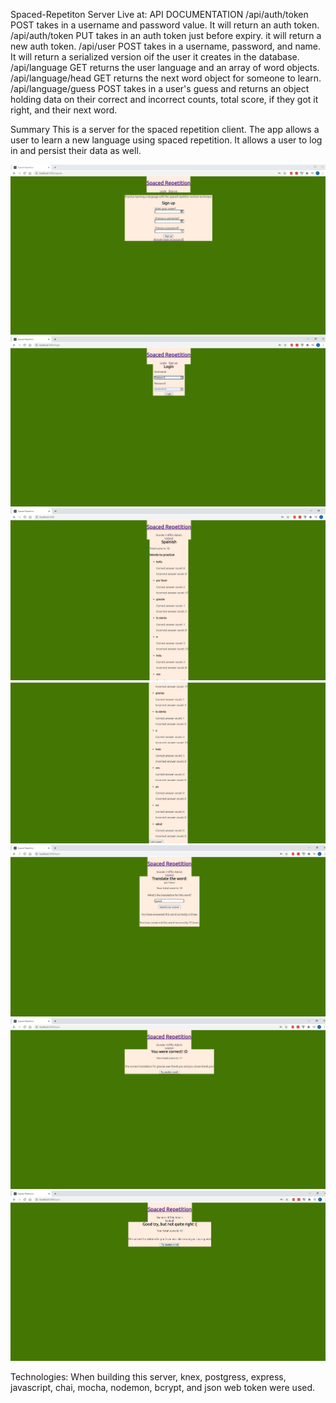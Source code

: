 Spaced-Repetiton Server
Live at:
API DOCUMENTATION
/api/auth/token POST takes in a username and password value. It will return an auth token.
/api/auth/token PUT takes in an auth token just before expiry. it will return a new auth token.
/api/user POST takes in a username, password, and name. It will return a serialized version oif the user it creates in the database.
/api/language GET returns the user language and an array of word objects.
/api/language/head GET returns the next word object for someone to learn.
/api/language/guess POST takes in a user's guess and returns an object holding data on their correct and incorrect counts, total score, if they got it right, and their next word.

Summary
This is a server for the spaced repetition client. The app allows a user to learn a new language using spaced repetition. It allows a user to log in and persist their data as well.

![register](/images/register.PNG)
![login](/images/login.PNG)
![dashboard1](/images/dashboard1.PNG)
![dashboard2](/images/dashboard2.PNG)
![guess](/images/guess.PNG)
![correct](/images/correct.PNG)
![incorrect](/images/incorrect.PNG)

Technologies: 
When building this server, knex, postgress, express, javascript, chai, mocha, nodemon, bcrypt, and json web token were used.
